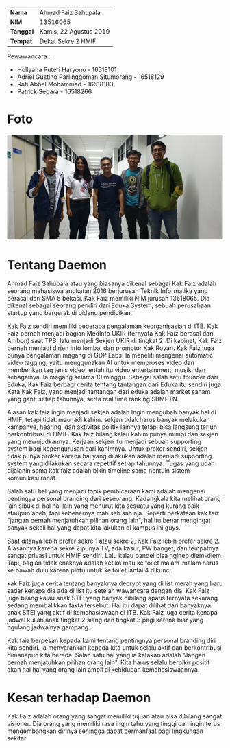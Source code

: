 <table>
  <tr>
    <td><b>Nama</b></td>
    <td>Ahmad Faiz Sahupala</td>
  </tr>
  <tr>
    <td><b>NIM</b></td>
    <td>13516065</td>
  </tr>
  <tr>
    <td><b>Tanggal</b></td>
    <td>Kamis, 22 Agustus 2019</td>
  </tr>
  <tr>
    <td><b>Tempat</b></td>
    <td>Dekat Sekre 2 HMIF</td>
  </tr>
</table>

Pewawancara :
- Hollyana Puteri Haryono - 16518101
- Adriel Gustino Parlinggoman Situmorang - 16518129
- Rafi Abbel Mohammad - 16518183
- Patrick Segara - 16518266

# Foto
![foto](./foto-16518101-16518129-16518183-16518266.jpg)

# Tentang Daemon
  Ahmad Faiz Sahupala atau yang biasanya dikenal sebagai Kak Faiz adalah seorang mahasiswa angkatan 2016 berjurusan Teknik Informatika yang berasal dari SMA 5 bekasi. Kak Faiz memiliki NIM jurusan 13518065. Dia dikenal sebagai seorang pendiri dari Eduka System, sebuah perusahaan startup yang bergerak di bidang pendidikan. 

  Kak Faiz sendiri memiliki beberapa pengalaman keorganisasian di ITB. Kak Faiz pernah menjadi bagian MedInfo UKIR (ternyata Kak Faiz berasal dari Ambon) saat TPB, lalu menjadi Sekjen UKIR di tingkat 2. Di kabinet, Kak Faiz pernah menjadi dirjen info lomba, dan promotor Kak Royan.
  Kak Faiz juga punya pengalaman magang di GDP Labs. Ia meneliti mengenai automatic video tagging, yaitu menggunakan AI untuk memproses video dan memberikan tag jenis video, entah itu video entertainment, musik, dan sebagainya. Ia magang selama 10 minggu. 
  Sebagai salah satu founder dari Eduka, Kak Faiz berbagi cerita tentang tantangan dari Eduka itu sendiri juga. Kata Kak Faiz, yang menjadi tantangan dari eduka adalah market saham yang ganti setiap tahunnya, serta real time ranking SBMPTN.

  Alasan kak faiz ingin menjadi sekjen adalah Ingin mengubah banyak hal di HMIF, tetapi tidak mau jadi kahim. sekjen tidak harus banyak melakukan kampanye, hearing, dan aktivitas politik lainnya tetapi bisa langsung terjun berkontribusi di HMIF. Kak faiz bilang kalau kahim punya mimpi dan sekjen yang mewujudkannya. Kerjaan sekjen itu menjadi sebuah supporting system bagi kepengurusan dari kahimnya. Untuk proker sendiri, sekjen tidak punya proker karena hal yang dilakukan adalah menjadi supporting system yang dilakukan secara repetitif setiap tahunnya. Tugas yang udah dijalanin sama kak faiz adalah bikin timeline sama nentuin sistem komunikasi rapat.

  Salah satu hal yang menjadi topik pembicaraan kami adalah mengenai pentingya personal branding dari seseorang. Kadangkala kita melihat orang lain sibuk di hal hal lain yang menurut kita sesuatu yang kurang baik ataupun aneh, tapi sebenernya mah sah sah aja. Seperti perkataan kak faiz "jangan pernah menjatuhkan pilihan orang lain", hal itu benar mengingat banyak sekali hal yang dapat kita lakukan di kampus ini guys. 
  
  Saat ditanya lebih prefer sekre 1 atau sekre 2, Kak Faiz lebih prefer sekre 2. Alasannya karena sekre 2 punya TV, ada kasur, PW banget, dan tempatnya sangat privasi untuk HMIF sendiri. Lalu kalau bandel bisa nginep diem-diem. Tapi, bagian tidak enaknya adalah ketika mau ke toilet malam-malam harus ke bawah dulu karena pintu untuk ke toilet lantai 4 dikunci.
  
  kak Faiz juga cerita tentang banyaknya decrypt yang di list merah yang baru sadar kenapa dia ada di list itu setelah wawancara dengan dia. Kak Faiz juga bilang kalau anak STEI yang banyak dibilang apatis ternyata sekarang sedang membalikkan fakta tersebut. Hal itu dapat dilihat dari banyaknya anak STEI yang aktif di kemahasiswaan di ITB. Kak Faiz juga cerita kenapa jadwal kuliah anak tingkat 2 siang dan tingkat 3 pagi karena biar yang ngulang jadwalnya gampang.

  Kak faiz berpesan kepada kami tentang pentingnya personal branding diri kita sendiri. Ia menyarankan kepada kita untuk selalu aktif dan berkontribusi dimanapun kita berada. Salah satu hal yang ia katakan adalah "Jangan pernah menjatuhkan pilihan orang lain". Kita harus selalu berpikir positif akan hal hal yang orang lain ambil di kehidupan kemahasiswaannya.
 # Kesan terhadap Daemon
Kak Faiz adalah orang yang sangat memiliki tujuan atau bisa dibilang sangat visioner. Dia orang yang memiliki rasa ingin tahu yang tinggi dan ingin terus mengembangkan dirinya sehingga dapat bermanfaat bagi lingkungan sekitar.
  
